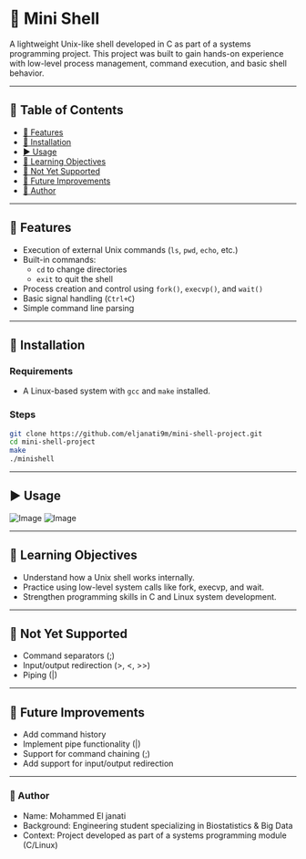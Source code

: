 # 🐚 Mini Shell

A lightweight Unix-like shell developed in C as part of a systems programming project. This project was built to gain hands-on experience with low-level process management, command execution, and basic shell behavior.

---

## 📌 Table of Contents

- [🔧 Features](#-features)
- [📁 Installation](#-installation)
- [▶️ Usage](#-usage)
- [🎯 Learning Objectives](#-learning-objectives)
- [🚫 Not Yet Supported](#-not-yet-supported)
- [🚀 Future Improvements](#-future-improvements)
- [👤 Author](#-author)

---

## 🔧 Features

- Execution of external Unix commands (`ls`, `pwd`, `echo`, etc.)
- Built-in commands:
  - `cd` to change directories
  - `exit` to quit the shell
- Process creation and control using `fork()`, `execvp()`, and `wait()`
- Basic signal handling (`Ctrl+C`)
- Simple command line parsing

---

## 📁 Installation

### Requirements

- A Linux-based system with `gcc` and `make` installed.

### Steps

```bash
git clone https://github.com/eljanati9m/mini-shell-project.git
cd mini-shell-project
make
./minishell
```

---

## ▶️ Usage

![Image](https://github.com/user-attachments/assets/46d95c31-fc3c-4794-b1b8-59d3511e0831) ![Image](https://github.com/user-attachments/assets/4767705e-d04b-408f-bf57-1c946c76303d)

---

## 🎯 Learning Objectives

- Understand how a Unix shell works internally.
- Practice using low-level system calls like fork, execvp, and wait.
- Strengthen programming skills in C and Linux system development.

---

## 🚫 Not Yet Supported

- Command separators (;)
- Input/output redirection (>, <, >>)
- Piping (|)

---

## 🚀 Future Improvements

- Add command history
- Implement pipe functionality (|)
- Support for command chaining (;)
- Add support for input/output redirection

---

### 👤 Author

- Name: Mohammed El janati
- Background: Engineering student specializing in Biostatistics & Big Data
- Context: Project developed as part of a systems programming module (C/Linux)
